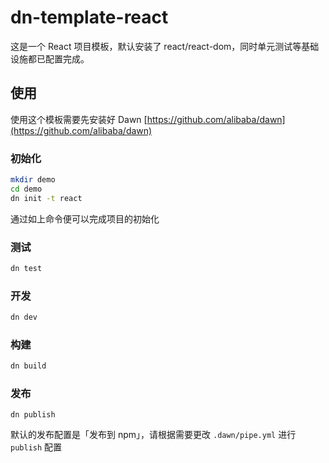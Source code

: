 # dn-template-react

这是一个 React 项目模板，默认安装了 react/react-dom，同时单元测试等基础设施都已配置完成。

## 使用

使用这个模板需要先安装好 Dawn [https://github.com/alibaba/dawn](https://github.com/alibaba/dawn)

### 初始化
```sh
mkdir demo
cd demo
dn init -t react
```

通过如上命令便可以完成项目的初始化

### 测试
```sh
dn test
```

### 开发
```sh
dn dev
```

### 构建
```sh
dn build
```

### 发布
```
dn publish
```

默认的发布配置是「发布到 npm」，请根据需要更改 `.dawn/pipe.yml` 进行 `publish` 配置